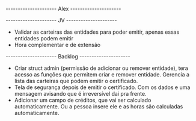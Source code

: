 --------------------- Alex ---------------------




--------------------- JV ---------------------
- Validar as carteiras das entidades para poder emitir, apenas essas entidades podem emitir
- Hora complementar e de extensão




--------------------- Backlog ---------------------
- Criar struct admin (permissão de adicionar ou remover entidade), tera acesso as funções que permitem criar e remover entidade. Gerencia a lista das carteiras que podem emitir o certificado.
- Tela de segurança depois de emitir o certificado. Com os dados e uma mensagem avisando que é irreversível dai pra frente.
- Adicionar um campo de créditos, que vai ser calculado automaticamente. Ou a pessoa insere ele e as horas são calculadas automaticamente.
